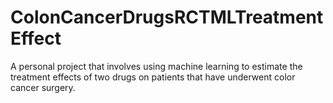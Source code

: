 # ColonCancerDrugsRCTMLTreatmentEffect
A personal project that involves using machine learning to estimate the treatment effects of two drugs on patients that have underwent color cancer surgery.

